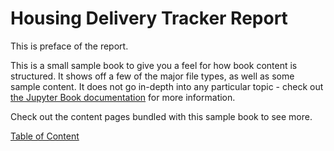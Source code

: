 # Housing Delivery Tracker Report 

This is preface of the report. 


This is a small sample book to give you a feel for how book content is
structured.
It shows off a few of the major file types, as well as some sample content.
It does not go in-depth into any particular topic - check out [the Jupyter Book documentation](https://jupyterbook.org) for more information.
    
Check out the content pages bundled with this sample book to see more.

[Table of Content](mynewbook/_toc.yml)
